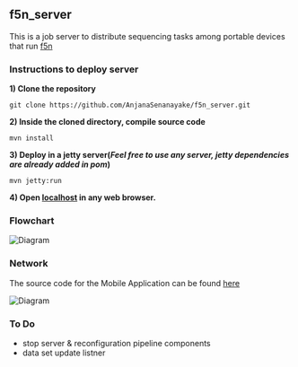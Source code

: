 ## f5n_server
This is a job server to distribute sequencing tasks among portable devices that run [f5n](https://github.com/SanojPunchihewa/f5n)

### Instructions to deploy server

**1) Clone the repository**

`git clone https://github.com/AnjanaSenanayake/f5n_server.git`

**2) Inside the cloned directory, compile source code**

`mvn install`

**3) Deploy in a jetty server(*Feel free to use any server, jetty dependencies are already added in pom*)**

`mvn jetty:run`

**4) Open [localhost](http://localhost:8080/) in any web browser.**

### Flowchart
![Diagram](https://github.com/hiruna72/f5n_server/blob/master/f5n_server_flow_chart.png)

### Network
The source code for the Mobile Application can be found [here](https://github.com/SanojPunchihewa/f5n) 

![Diagram](https://github.com/hiruna72/f5n/blob/master/server_mobile_connection.png)

### To Do
- stop server & reconfiguration pipeline components
- data set update listner
